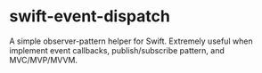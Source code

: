 # swift-event-dispatch
A simple observer-pattern helper for Swift. Extremely useful when implement event callbacks, publish/subscribe pattern, and MVC/MVP/MVVM.
